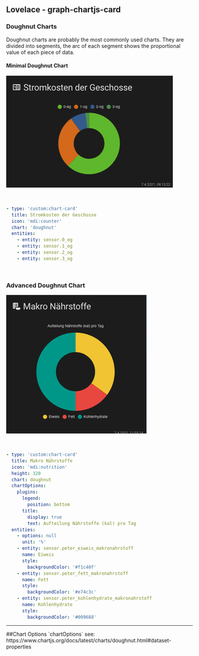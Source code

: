 ## Lovelace - graph-chartjs-card
### Doughnut Charts

Doughnut charts are probably the most commonly used charts. They are divided into segments, the arc of each segment shows the proportional value of each piece of data.

#### Minimal Doughnut Chart
![simpledoughnut1](img/simpledoughnut1.png)

<br>

```yaml
- type: 'custom:chart-card'
  title: Stromkosten der Geschosse
  icon: 'mdi:counter'
  chart: 'doughnut'
  entities:
    - entity: sensor.0_eg
    - entity: sensor.1_og
    - entity: sensor.2_og
    - entity: sensor.3_og
```
<br>

### Advanced Doughnut Chart
![doughnutchart](img/doughnutchart.png)

<br>

```yaml
- type: 'custom:chart-card'
  title: Makro Nährstoffe
  icon: 'mdi:nutrition'
  height: 320
  chart: doughnut
  chartOptions:
    plugins:
      legend:
        position: bottom
      title:
        display: true
        text: Aufteilung Nährstoffe (kal) pro Tag
  entities:
    - options: null
      unit: '%'
    - entity: sensor.peter_eiweis_makronahrstoff
      name: Eiweis
      style:
        backgroundColor: '#f1c40f'
    - entity: sensor.peter_fett_makronahrstoff
      name: Fett
      style:
        backgroundColor: '#e74c3c'
    - entity: sensor.peter_kohlenhydrate_makronahrstoff
      name: Kohlenhydrate
      style:
        backgroundColor: '#009688'
```
<hr>
##Chart Options `chartOptions`
see: https://www.chartjs.org/docs/latest/charts/doughnut.html#dataset-properties

